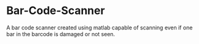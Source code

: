 # Bar-Code-Scanner
A bar code scanner created using matlab capable of scanning even if one bar in the barcode is damaged or not seen.
